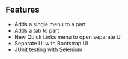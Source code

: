 ## Features

+ Adds a single menu to a part
+ Adds a tab to part
+ New Quick Links menu to open separate UI
+ Separate UI with Bootstrap UI
+ JUnit testing with Selenium





